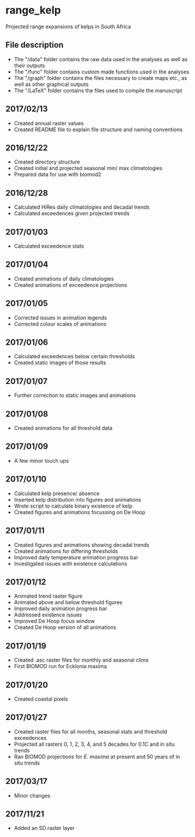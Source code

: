 # range_kelp
Projected range expansions of kelps in South Africa

## File description
* The "/data" folder contains the raw data used in the analyses as well as their outputs
* The "/func" folder contains custom made functions used in the analyses
* The "/graph" folder contains the files necessary to create maps etc., as well as other graphical outputs
* The "/LaTeX" folder contains the files used to compile the manuscript

## 2017/02/13
* Created annual raster values
* Created README file to explain file structure and naming conventions

## 2016/12/22
* Created directory structure
* Created initial and projected seasonal min/ max climatologies
* Prepared data for use with biomod2

## 2016/12/28
* Calculated HiRes daily climatologies and decadal trends
* Calculated exceedences given projected trends

## 2017/01/03
* Calculated exceedence stats

## 2017/01/04
* Created animations of daily climatologies
* Created animations of exceedence projections

## 2017/01/05
* Corrected issues in animation legends
* Corrected colour scales of animations

## 2017/01/06
* Calculated exceedences below certain thresholds
* Created static images of those results

## 2017/01/07
* Further correction to static images and animations

## 2017/01/08
* Created animations for all threshold data

## 2017/01/09
* A few minor touch ups

## 2017/01/10
* Calculated kelp presence/ absence
* Inserted kelp distribution into figures and animations
* Wrote script to calculate binary existence of kelp
* Created figures and animations focussing on De Hoop

## 2017/01/11
* Created figures and animations showing decadal trends
* Created animations for differing thresholds
* Improved daily temperature animation progress bar
* Investigated issues with existence calculations

## 2017/01/12
* Animated trend raster figure
* Animated above and below threshold figures
* Improved daily animation progress bar
* Addressed existence issues
* Improved De Hoop focus window
* Created De Hoop version of all animations

## 2017/01/19
* Created .asc raster files for monthly and seasonal clims
* First BIOMOD run for Ecklonia maxima

## 2017/01/20
* Created coastal pixels

## 2017/01/27
* Created raster files for all months, seasonal stats and threshold exceedences
* Projected all rasters 0, 1, 2, 3, 4, and 5 decades for 0.1C and in situ trends
* Ran BIOMOD projections for _E. maxima_ at present and 50 years of in situ trends

## 2017/03/17
* Minor changes

## 2017/11/21
* Added an SD raster layer